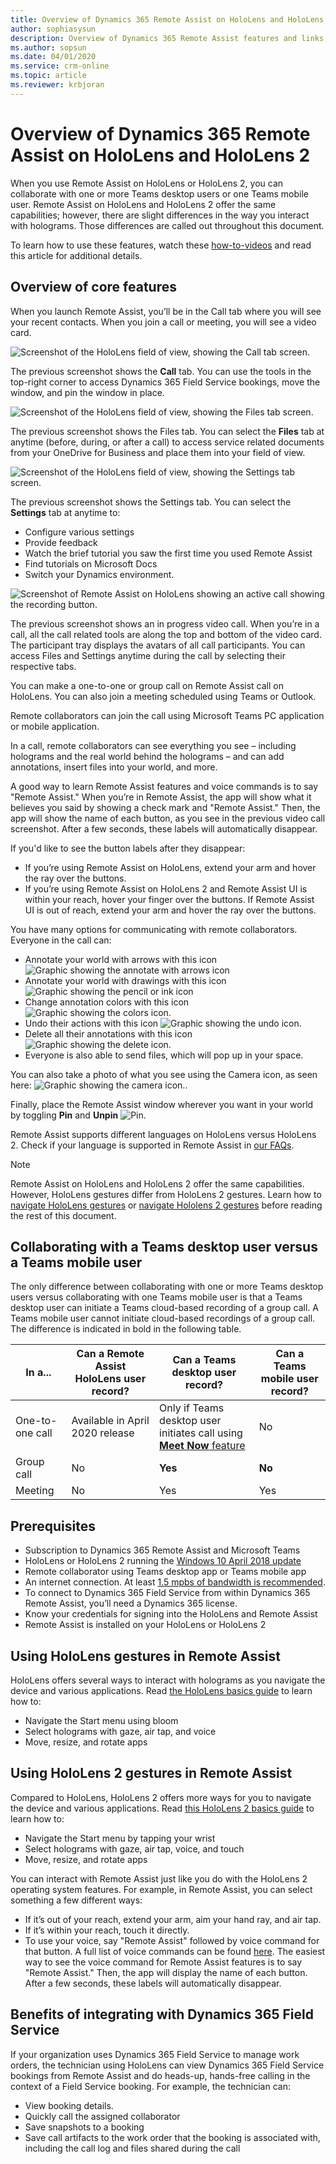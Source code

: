```yaml
---
title: Overview of Dynamics 365 Remote Assist on HoloLens and HoloLens 2
author: sophiasysun
description: Overview of Dynamics 365 Remote Assist features and links to HoloLens and HoloLens 2 gestures 
ms.author: sopsun
ms.date: 04/01/2020
ms.service: crm-online
ms.topic: article
ms.reviewer: krbjoran
---
```

# Overview of Dynamics 365 Remote Assist on HoloLens and HoloLens 2

When you use Remote Assist on HoloLens or HoloLens 2, you can collaborate with one or more Teams desktop users or one Teams mobile user. Remote Assist on HoloLens and HoloLens 2 offer the same capabilities; however, there are slight differences in the way you interact with holograms. Those differences are called out throughout this document. 

To learn how to use these features, watch these [how-to-videos](videos.md) and read this article for additional details.  

## Overview of core features

When you launch Remote Assist, you’ll be in the Call tab where you will see your recent contacts. When you join a call or meeting, you will see a video card.  

![Screenshot of the HoloLens field of view, showing the Call tab screen.](media/02.00-contacts.png)

The previous screenshot shows the **Call** tab. You can use the tools in the top-right corner to access Dynamics 365 Field Service bookings, move the window, and pin the window in place.

 ![Screenshot of the HoloLens field of view, showing the Files tab screen.](media/06.00-files.png "Files")

 The previous screenshot shows the Files tab. You can select the **Files** tab at anytime (before, during, or after a call) to access service related documents from your OneDrive for Business and place them into your field of view.

 ![Screenshot of the HoloLens field of view, showing the Settings tab screen.](media/08.00-settings.png "Settings")

The previous screenshot shows the Settings tab. You can select the **Settings** tab at anytime to: 

- Configure various settings
- Provide feedback
- Watch the brief tutorial you saw the first time you used Remote Assist
- Find tutorials on Microsoft Docs
- Switch your Dynamics environment.  

 ![Screenshot of Remote Assist on HoloLens showing an active call showing the recording button.](media/03.00-call.png)

The previous screenshot shows an in progress video call. When you’re in a call, all the call related tools are along the top and bottom of the video card. The participant tray displays the avatars of all call participants. You can access Files and Settings anytime during the call by selecting their respective tabs.

You can make a one-to-one or group call on Remote Assist call on HoloLens. You can also join a meeting scheduled using Teams or Outlook. 

Remote collaborators can join the call using Microsoft Teams PC application or mobile application.  

In a call, remote collaborators can see everything you see – including holograms and the real world behind the holograms – and can add annotations, insert files into your world, and more.   

A good way to learn Remote Assist features and voice commands is to say "Remote Assist." When you’re in Remote Assist, the app will show what it believes you said by showing a check mark and "Remote Assist." Then, the app will show the name of each button, as you see in the previous video call screenshot. After a few seconds, these labels will automatically disappear. 

If you'd like to see the button labels after they disappear: 
- If you’re using Remote Assist on HoloLens, extend your arm and hover the ray over the buttons.
- If you’re using Remote Assist on HoloLens 2 and Remote Assist UI is within your reach, hover your finger over the buttons. If Remote Assist UI is out of reach, extend your arm and hover the ray over the buttons.

You have many options for communicating with remote collaborators. Everyone in the call can: 
- Annotate your world with arrows with this icon ![Graphic showing the annotate with arrows icon](media/RAHL_Arrow.png "Arrow") 
- Annotate your world with drawings with this icon ![Graphic showing the pencil or ink icon](media/RAHL_Ink.png "Ink") 
- Change annotation colors with this icon ![Graphic showing the colors icon.](media/RAHL_Color.png "Colors")
- Undo their actions with this icon ![Graphic showing the undo icon.](media/RAHL_Undo.png "Undo") 
- Delete all their annotations with this icon ![Graphic showing the delete icon.](media/RAHL_Trash.png "Delete")
- Everyone is also able to send files, which will pop up in your space.  

You can also take a photo of what you see using the Camera icon, as seen here: ![Graphic showing the camera icon.](media/RAHL_Camera.png "Camera"). 

Finally, place the Remote Assist window wherever you want in your world by toggling **Pin** and **Unpin** ![Pin](media/RAHL_Pin.png "Pin"). 

Remote Assist supports different languages on HoloLens versus HoloLens 2. Check if your language is supported in Remote Assist in [our FAQs](https://docs.microsoft.com/dynamics365/mixed-reality/remote-assist/faq#what-languages-is-dynamics-365-remote-assist-hololens-available-in).

> [!Note]
> Remote Assist on HoloLens and HoloLens 2 offer the same capabilities. However, HoloLens gestures differ from HoloLens 2 gestures. Learn how to [navigate HoloLens gestures](https://docs.microsoft.com/hololens/hololens1-basic-usage) or [navigate Hololens 2 gestures](https://docs.microsoft.com/hololens/hololens2-basic-usage) before reading the rest of this document.


## Collaborating with a Teams desktop user versus a Teams mobile user

The only difference between collaborating with one or more Teams desktop users versus collaborating with one Teams mobile user is that a Teams desktop user can initiate a Teams cloud-based recording of a group call. A Teams mobile user cannot initiate cloud-based recordings of a group call. The difference is indicated in bold in the following table. 

| In a...  |Can a Remote Assist HoloLens user record?     |  Can a Teams desktop user record? |  Can a Teams mobile user record?  |  
|---|---|---|---| 
|  One-to-one call |  Available in April 2020 release |  Only if Teams desktop user initiates call using [**Meet Now** feature](https://docs.microsoft.com/dynamics365/mixed-reality/remote-assist/teams-pc-all#method-2-cloud-based-recording-for-one-to-one-calls-using-teams-meet-now-feature) |  No |   
|  Group call |  No | **Yes** |  **No**|   
|  Meeting | No  |  Yes | Yes  |   



## Prerequisites

- Subscription to Dynamics 365 Remote Assist and Microsoft Teams
- HoloLens or HoloLens 2 running the [Windows 10 April 2018 update](requirements.md) 
- Remote collaborator using Teams desktop app or Teams mobile app  
- An internet connection. At least [1.5 mpbs of bandwidth is recommended](https://docs.microsoft.com/microsoftteams/upgrade-prepare-environment-prepare-network#bandwidth-planning).
- To connect to Dynamics 365 Field Service from within Dynamics 365 Remote Assist, you’ll need a Dynamics 365 license. 
- Know your credentials for signing into the HoloLens and Remote Assist 
- Remote Assist is installed on your HoloLens or HoloLens 2 

## Using HoloLens gestures in Remote Assist 

HoloLens offers several ways to interact with holograms as you navigate the device and various applications. Read [the HoloLens basics guide](https://docs.microsoft.com/hololens/hololens1-basic-usage) to learn how to:

- Navigate the Start menu using bloom
- Select holograms with gaze, air tap, and voice
- Move, resize, and rotate apps

## Using HoloLens 2 gestures in Remote Assist 

Compared to HoloLens, HoloLens 2 offers more ways for you to navigate the device and various applications. Read [this HoloLens 2 basics guide](https://docs.microsoft.com/hololens/hololens2-basic-usage) to learn how to:

- Navigate the Start menu by tapping your wrist
- Select holograms with gaze, air tap, voice, and touch
- Move, resize, and rotate apps

You can interact with Remote Assist just like you do with the HoloLens 2 operating system features. For example, in Remote Assist, you can select something a few different ways:

- If it’s out of your reach, extend your arm, aim your hand ray, and air tap.    
- If it’s within your reach, touch it directly. 
- To use your voice, say "Remote Assist" followed by voice command for that button. A full list of voice commands can be found [here](voice-commands-hololens.md). The easiest way to see the voice command for Remote Assist features is to say "Remote Assist." Then, the app will display the name of each button. After a few seconds, these labels will automatically disappear. 

## Benefits of integrating with Dynamics 365 Field Service  
If your organization uses Dynamics 365 Field Service to manage work orders, the technician using HoloLens can view Dynamics 365 Field Service bookings from Remote Assist and do heads-up, hands-free calling in the context of a Field Service booking. For example, the technician can: 
- View booking details.
- Quickly call the assigned collaborator  
- Save snapshots to a booking
- Save call artifacts to the work order that the booking is associated with, including the call log and files shared during the call

